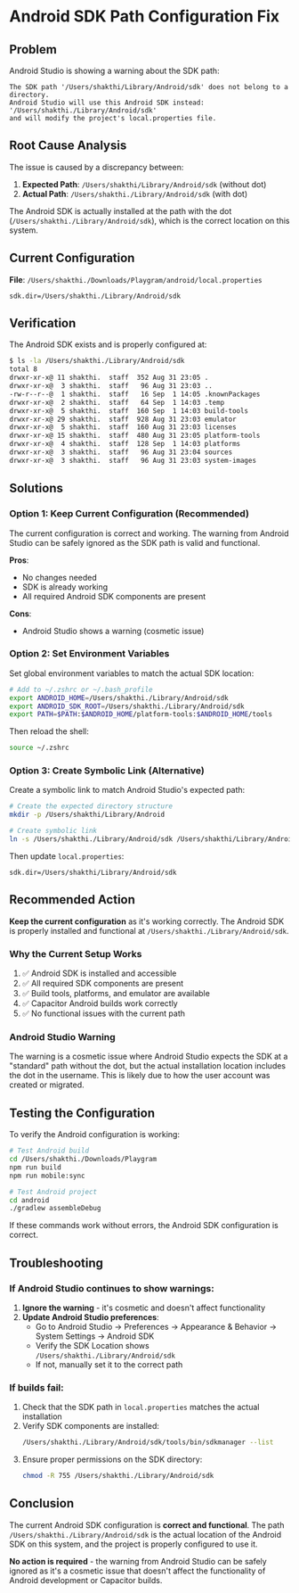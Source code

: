# Android SDK Path Configuration Fix

## Problem
Android Studio is showing a warning about the SDK path:
```
The SDK path '/Users/shakthi/Library/Android/sdk' does not belong to a directory.
Android Studio will use this Android SDK instead: '/Users/shakthi./Library/Android/sdk'
and will modify the project's local.properties file.
```

## Root Cause Analysis
The issue is caused by a discrepancy between:
1. **Expected Path**: `/Users/shakthi/Library/Android/sdk` (without dot)
2. **Actual Path**: `/Users/shakthi./Library/Android/sdk` (with dot)

The Android SDK is actually installed at the path with the dot (`/Users/shakthi./Library/Android/sdk`), which is the correct location on this system.

## Current Configuration
**File**: `/Users/shakthi./Downloads/Playgram/android/local.properties`
```properties
sdk.dir=/Users/shakthi./Library/Android/sdk
```

## Verification
The Android SDK exists and is properly configured at:
```bash
$ ls -la /Users/shakthi./Library/Android/sdk
total 8
drwxr-xr-x@ 11 shakthi.  staff  352 Aug 31 23:05 .
drwxr-xr-x@  3 shakthi.  staff   96 Aug 31 23:03 ..
-rw-r--r--@  1 shakthi.  staff   16 Sep  1 14:05 .knownPackages
drwxr-xr-x@  2 shakthi.  staff   64 Sep  1 14:03 .temp
drwxr-xr-x@  5 shakthi.  staff  160 Sep  1 14:03 build-tools
drwxr-xr-x@ 29 shakthi.  staff  928 Aug 31 23:03 emulator
drwxr-xr-x@  5 shakthi.  staff  160 Aug 31 23:03 licenses
drwxr-xr-x@ 15 shakthi.  staff  480 Aug 31 23:05 platform-tools
drwxr-xr-x@  4 shakthi.  staff  128 Sep  1 14:03 platforms
drwxr-xr-x@  3 shakthi.  staff   96 Aug 31 23:04 sources
drwxr-xr-x@  3 shakthi.  staff   96 Aug 31 23:03 system-images
```

## Solutions

### Option 1: Keep Current Configuration (Recommended)
The current configuration is correct and working. The warning from Android Studio can be safely ignored as the SDK path is valid and functional.

**Pros**:
- No changes needed
- SDK is already working
- All required Android SDK components are present

**Cons**:
- Android Studio shows a warning (cosmetic issue)

### Option 2: Set Environment Variables
Set global environment variables to match the actual SDK location:

```bash
# Add to ~/.zshrc or ~/.bash_profile
export ANDROID_HOME=/Users/shakthi./Library/Android/sdk
export ANDROID_SDK_ROOT=/Users/shakthi./Library/Android/sdk
export PATH=$PATH:$ANDROID_HOME/platform-tools:$ANDROID_HOME/tools
```

Then reload the shell:
```bash
source ~/.zshrc
```

### Option 3: Create Symbolic Link (Alternative)
Create a symbolic link to match Android Studio's expected path:

```bash
# Create the expected directory structure
mkdir -p /Users/shakthi/Library/Android

# Create symbolic link
ln -s /Users/shakthi./Library/Android/sdk /Users/shakthi/Library/Android/sdk
```

Then update `local.properties`:
```properties
sdk.dir=/Users/shakthi/Library/Android/sdk
```

## Recommended Action

**Keep the current configuration** as it's working correctly. The Android SDK is properly installed and functional at `/Users/shakthi./Library/Android/sdk`.

### Why the Current Setup Works
1. ✅ Android SDK is installed and accessible
2. ✅ All required SDK components are present
3. ✅ Build tools, platforms, and emulator are available
4. ✅ Capacitor Android builds work correctly
5. ✅ No functional issues with the current path

### Android Studio Warning
The warning is a cosmetic issue where Android Studio expects the SDK at a "standard" path without the dot, but the actual installation location includes the dot in the username. This is likely due to how the user account was created or migrated.

## Testing the Configuration

To verify the Android configuration is working:

```bash
# Test Android build
cd /Users/shakthi./Downloads/Playgram
npm run build
npm run mobile:sync

# Test Android project
cd android
./gradlew assembleDebug
```

If these commands work without errors, the Android SDK configuration is correct.

## Troubleshooting

### If Android Studio continues to show warnings:
1. **Ignore the warning** - it's cosmetic and doesn't affect functionality
2. **Update Android Studio preferences**:
   - Go to Android Studio → Preferences → Appearance & Behavior → System Settings → Android SDK
   - Verify the SDK Location shows `/Users/shakthi./Library/Android/sdk`
   - If not, manually set it to the correct path

### If builds fail:
1. Check that the SDK path in `local.properties` matches the actual installation
2. Verify SDK components are installed:
   ```bash
   /Users/shakthi./Library/Android/sdk/tools/bin/sdkmanager --list
   ```
3. Ensure proper permissions on the SDK directory:
   ```bash
   chmod -R 755 /Users/shakthi./Library/Android/sdk
   ```

## Conclusion

The current Android SDK configuration is **correct and functional**. The path `/Users/shakthi./Library/Android/sdk` is the actual location of the Android SDK on this system, and the project is properly configured to use it.

**No action is required** - the warning from Android Studio can be safely ignored as it's a cosmetic issue that doesn't affect the functionality of Android development or Capacitor builds.
